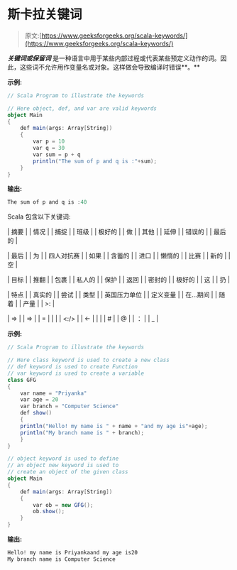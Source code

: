 # 斯卡拉关键词

> 原文:[https://www.geeksforgeeks.org/scala-keywords/](https://www.geeksforgeeks.org/scala-keywords/)

***关键词或保留词*** 是一种语言中用于某些内部过程或代表某些预定义动作的词。因此，这些词不允许用作变量名或对象。这样做会导致编译时错误**。**

**示例:**

```scala
// Scala Program to illustrate the keywords 

// Here object, def, and var are valid keywords
object Main 
{
    def main(args: Array[String]) 
    {
        var p = 10
        var q = 30
        var sum = p + q
        println("The sum of p and q is :"+sum);
    }
}
```

**输出:**

```scala
The sum of p and q is :40

```

Scala 包含以下关键词:

| 摘要 |
| 情况 |
| 捕捉 |
| 班级 |
| 极好的 |
| 做 |
| 其他 |
| 延伸 |
| 错误的 |
| 最后的 |

| 最后 |
| 为 |
| 四人对抗赛 |
| 如果 |
| 含蓄的 |
| 进口 |
| 懒惰的 |
| 比赛 |
| 新的 |
| 空 |

| 目标 |
| 推翻 |
| 包裹 |
| 私人的 |
| 保护 |
| 返回 |
| 密封的 |
| 极好的 |
| 这 |
| 扔 |

| 特点 |
| 真实的 |
| 尝试 |
| 类型 |
| 英国压力单位 |
| 定义变量 |
| 在…期间 |
| 随着 |
| 产量 |
| >: |

| ⇒ |
| => |
| = |
|  |
| <:/> |
| ← |
|  |
| # |
| @ |
| ： |
| _ |

**示例:**

```scala
// Scala Program to illustrate the keywords 

// Here class keyword is used to create a new class
// def keyword is used to create Function
// var keyword is used to create a variable 
class GFG
{
    var name = "Priyanka"
    var age = 20
    var branch = "Computer Science"
    def show()
    {
    println("Hello! my name is " + name + "and my age is"+age);
    println("My branch name is " + branch);
    }
}

// object keyword is used to define 
// an object new keyword is used to 
// create an object of the given class
object Main 
{
    def main(args: Array[String])
    {
        var ob = new GFG();
        ob.show();
    }
}
```

**输出:**

```scala
Hello! my name is Priyankaand my age is20
My branch name is Computer Science

```